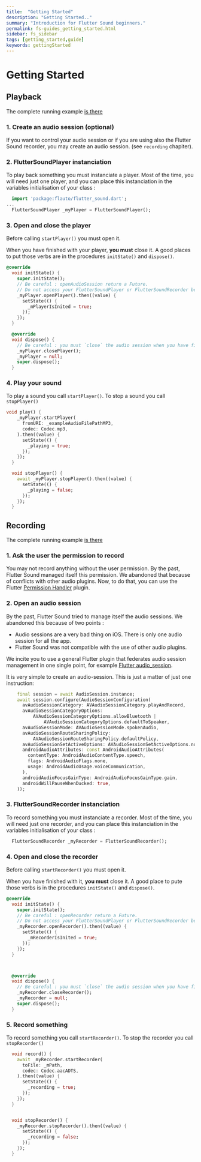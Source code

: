 ```yaml
---
title:  "Getting Started"
description: "Getting Started.."
summary: "Introduction for Flutter Sound beginners."
permalink: fs-guides_getting_started.html
sidebar: fs_sidebar
tags: [getting_started,guide]
keywords: gettingStarted
---
```


# Getting Started

## Playback

The complete running example [is there](fs-flutter_sound_examples_simple_playback.html)

### 1. Create an audio session (optional)

If you want to control your audio session or if you are using also the Flutter Sound recorder, you may create an audio session. (see `recording` chapiter).

### 2. FlutterSoundPlayer instanciation

To play back something you must instanciate a player. Most of the time, you will need just one player, and you can place this instanciation in the variables initialisation of your class :

```dart
  import 'package:flauto/flutter_sound.dart';
...
  FlutterSoundPlayer _myPlayer = FlutterSoundPlayer();
```


### 3. Open and close the player

Before calling `startPlayer()` you must open it.

When you have finished with your player, **you must** close it. A good places to put those verbs are in the procedures `initState()` and `dispose()`.

```dart
@override
  void initState() {
    super.initState();
    // Be careful : openAudioSession return a Future.
    // Do not access your FlutterSoundPlayer or FlutterSoundRecorder before the completion of the Future
    _myPlayer.openPlayer().then((value) {
      setState(() {
        _mPlayerIsInited = true;
      });
    });
  }

  @override
  void dispose() {
    // Be careful : you must `close` the audio session when you have finished with it.
    _myPlayer.closePlayer();
    _myPlayer = null;
    super.dispose();
  }
```

### 4. Play your sound

To play a sound you call `startPlayer()`. To stop a sound you call `stopPlayer()`

```dart
void play() {
    _myPlayer.startPlayer(
      fromURI: _exampleAudioFilePathMP3,
      codec: Codec.mp3,
    ).then((value) {
      setState(() {
        _playing = true;
      });
    });
  }

  void stopPlayer() {
    await _myPlayer.stopPlayer().then((value) {
      setState(() {
        _playing = false;
      });
    });
  }
```

## Recording

The complete running example [is there](fs-flutter_sound_examples_simple_recorder.html)

### 1. Ask the user the permission to record

You may not record anything without the user permission. By the past, Flutter Sound managed itself this permission.
We abandoned that because of conflicts with other audio plugins. Now, to do that, you can use the 
Flutter [Permission Handler](https://pub.dev/packages/permission_handler) plugin.

### 2. Open an audio session

By the past, Flutter Sound tried to manage itself the audio sessions. We abandoned this because of two points :

- Audio sessions are a very bad thing on iOS. There is only one audio session for all the app.
- Flutter Sound was not compatible with the use of other audio plugins.

We incite you to use a general Flutter plugin that federates audio session management in one single point,
for example [Flutter audio_session](https://pub.dev/packages/audio_session).

It is very simple to create an audio-session. This is just a matter of just one instruction:

```dart
    final session = await AudioSession.instance;
    await session.configure(AudioSessionConfiguration(
      avAudioSessionCategory: AVAudioSessionCategory.playAndRecord,
      avAudioSessionCategoryOptions:
          AVAudioSessionCategoryOptions.allowBluetooth |
              AVAudioSessionCategoryOptions.defaultToSpeaker,
      avAudioSessionMode: AVAudioSessionMode.spokenAudio,
      avAudioSessionRouteSharingPolicy:
          AVAudioSessionRouteSharingPolicy.defaultPolicy,
      avAudioSessionSetActiveOptions: AVAudioSessionSetActiveOptions.none,
      androidAudioAttributes: const AndroidAudioAttributes(
        contentType: AndroidAudioContentType.speech,
        flags: AndroidAudioFlags.none,
        usage: AndroidAudioUsage.voiceCommunication,
      ),
      androidAudioFocusGainType: AndroidAudioFocusGainType.gain,
      androidWillPauseWhenDucked: true,
    ));
```

### 3. FlutterSoundRecorder instanciation

To record something you must instanciate a recorder. Most of the time, you will need just one recorder, and you can place this instanciation in the variables initialisation of your class :

```dart
  FlutterSoundRecorder _myRecorder = FlutterSoundRecorder();
```


### 4. Open and close the recorder

Before calling `startRecorder()` you must open it.

When you have finished with it, **you must** close it. A good place to pute those verbs is in the procedures `initState()` and `dispose()`.

```dart
@override
  void initState() {
    super.initState();
    // Be careful : openRecorder return a Future.
    // Do not access your FlutterSoundPlayer or FlutterSoundRecorder before the completion of the Future
    _myRecorder.openRecorder().then((value) {
      setState(() {
        _mRecorderIsInited = true;
      });
    });
  }



  @override
  void dispose() {
    // Be careful : you must `close` the audio session when you have finished with it.
    _myRecorder.closeRecorder();
    _myRecorder = null;
    super.dispose();
  }
```

### 5. Record something

To record something you call `startRecorder()`. To stop the recorder you call `stopRecorder()`

```dart
  void record() {
    await _myRecorder.startRecorder(
      toFile: _mPath,
      codec: Codec.aacADTS,
    ).then((value) {
      setState(() {
        _recording = true;
      });
    });
  }


  void stopRecorder() {
    _myRecorder.stopRecorder().then((value) {
      setState(() {
        _recording = false;
      });
    });
  }
```
